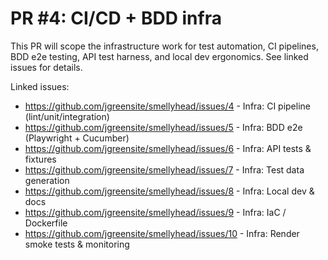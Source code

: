 # PR #4: CI/CD + BDD infra

This PR will scope the infrastructure work for test automation, CI pipelines, BDD e2e testing, API test harness, and local dev ergonomics. See linked issues for details.

Linked issues:

- https://github.com/jgreensite/smellyhead/issues/4 - Infra: CI pipeline (lint/unit/integration)
- https://github.com/jgreensite/smellyhead/issues/5 - Infra: BDD e2e (Playwright + Cucumber)
- https://github.com/jgreensite/smellyhead/issues/6 - Infra: API tests & fixtures
- https://github.com/jgreensite/smellyhead/issues/7 - Infra: Test data generation
- https://github.com/jgreensite/smellyhead/issues/8 - Infra: Local dev & docs
- https://github.com/jgreensite/smellyhead/issues/9 - Infra: IaC / Dockerfile
- https://github.com/jgreensite/smellyhead/issues/10 - Infra: Render smoke tests & monitoring